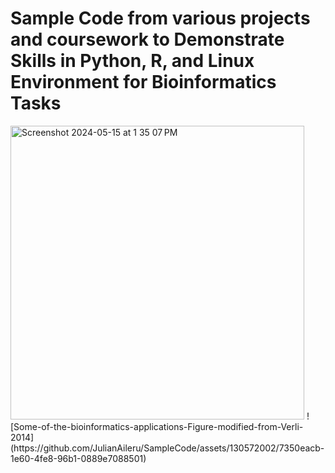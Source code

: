 # Sample Code from various projects and coursework to Demonstrate Skills in Python, R, and Linux Environment for Bioinformatics Tasks 

<img width="470" alt="Screenshot 2024-05-15 at 1 35 07 PM" src="https://github.com/JulianAileru/SampleCode/assets/130572002/a8764cd8-c497-4ec8-92d4-3ed3188f96fa"> 
![Some-of-the-bioinformatics-applications-Figure-modified-from-Verli-2014](https://github.com/JulianAileru/SampleCode/assets/130572002/7350eacb-1e60-4fe8-96b1-0889e7088501)



